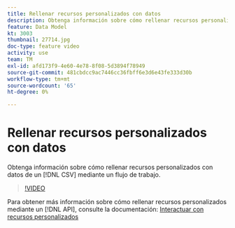 ```yaml
---
title: Rellenar recursos personalizados con datos
description: Obtenga información sobre cómo rellenar recursos personalizados con datos de un archivo CSV mediante un flujo de trabajo.
feature: Data Model
kt: 3003
thumbnail: 27714.jpg
doc-type: feature video
activity: use
team: TM
exl-id: afd173f9-4e60-4e78-8f08-5d3894f78949
source-git-commit: 481cbdcc9ac7446cc36fbff6e3d6e43fe333d30b
workflow-type: tm+mt
source-wordcount: '65'
ht-degree: 0%

---
```


# Rellenar recursos personalizados con datos

Obtenga información sobre cómo rellenar recursos personalizados con datos de un [!DNL CSV] mediante un flujo de trabajo.

>[!VIDEO](https://video.tv.adobe.com/v/27714?quality=9)

Para obtener más información sobre cómo rellenar recursos personalizados mediante un [!DNL API], consulte la documentación: [Interactuar con recursos personalizados](https://experienceleague.adobe.com/docs/campaign-standard/using/working-with-apis/interacting-with-custom-resources.html.)
